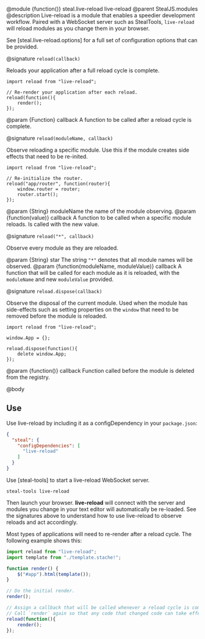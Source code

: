 @module {function()} steal.live-reload live-reload
@parent StealJS.modules
@description
Live-reload is a module that enables a speedier development workflow. Paired with a WebSocket server such as StealTools, `live-reload` will reload modules as you change them in your browser.

See [steal.live-reload.options] for a full set of configuration options that can be provided.

@signature `reload(callback)`

Reloads your application after a full reload cycle is complete.

```
import reload from "live-reload";

// Re-render your application after each reload.
reload(function(){
	render();
});
```

@param {Function} callback A function to be called after a reload cycle is complete.

@signature `reload(moduleName, callback)`

Observe reloading a specific module. Use this if the module creates side effects that need to be re-inited.

```
import reload from "live-reload";

// Re-initialize the router.
reload("app/router", function(router){
	window.router = router;
	router.start();
});
```

@param {String} moduleName the name of the module observing.
@param {function(value)} callback A function to be called when a specific module reloads. Is called with the new value.

@signature `reload("*", callback)`

Observe every module as they are reloaded.

@param {String} star The string `"*"` denotes that all module names will be observed.
@param {function(moduleName, moduleValue)} callback A function that will be called for each module as it is reloaded, with the `moduleName` and new `moduleValue` provided.

@signature `reload.dispose(callback)`

Observe the disposal of the current module. Used when the module has side-effects such as setting properties on the `window` that need to be removed before the module is reloaded.

```
import reload from "live-reload";

window.App = {};

reload.dispose(function(){
	delete window.App;
});
```

@param {function()} callback Function called before the module is deleted from the registry.

@body

## Use

Use live-reload by including it as a configDependency in your `package.json`:

```json
{
  "steal": {
    "configDependencies": [
      "live-reload"
    ]
  }
}
```

Use [steal-tools] to start a live-reload WebSocket server.

```
steal-tools live-reload
```

Then launch your browser. **live-reload** will connect with the server and modules you change in your text editor will automatically be re-loaded. See the signatures above to understand how to use live-reload to observe reloads and act accordingly.

Most types of applications will need to re-render after a reload cycle. The following example shows this:

```js
import reload from "live-reload";
import template from "./template.stache!";

function render() {
	$("#app").html(template());
}

// Do the initial render.
render();

// Assign a callback that will be called whenever a reload cycle is complete.
// Call `render` again so that any code that changed code can take effect.
reload(function(){
	render();
});

```
